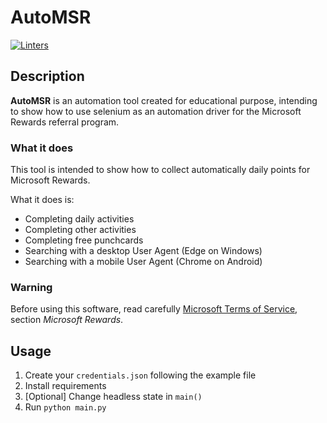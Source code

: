 # AutoMSR
[![Linters](https://github.com/Crissal1995/auto_msrewards/actions/workflows/linters.yaml/badge.svg)](https://github.com/Crissal1995/auto_msrewards/actions/workflows/linters.yaml)

## Description
**AutoMSR** is an automation tool created for educational purpose, 
intending to show how to use selenium as an automation driver
for the Microsoft Rewards referral program.

### What it does
This tool is intended to show how to collect automatically daily points for
Microsoft Rewards.

What it does is:
- Completing daily activities
- Completing other activities
- Completing free punchcards
- Searching with a desktop User Agent (Edge on Windows)
- Searching with a mobile User Agent (Chrome on Android)

### Warning
Before using this software, read carefully [Microsoft Terms of Service][1],
section _Microsoft Rewards_.

## Usage
1. Create your `credentials.json` following the example file
2. Install requirements 
3. [Optional] Change headless state in `main()`
4. Run `python main.py`

[1]: https://www.microsoft.com/servicesagreement
